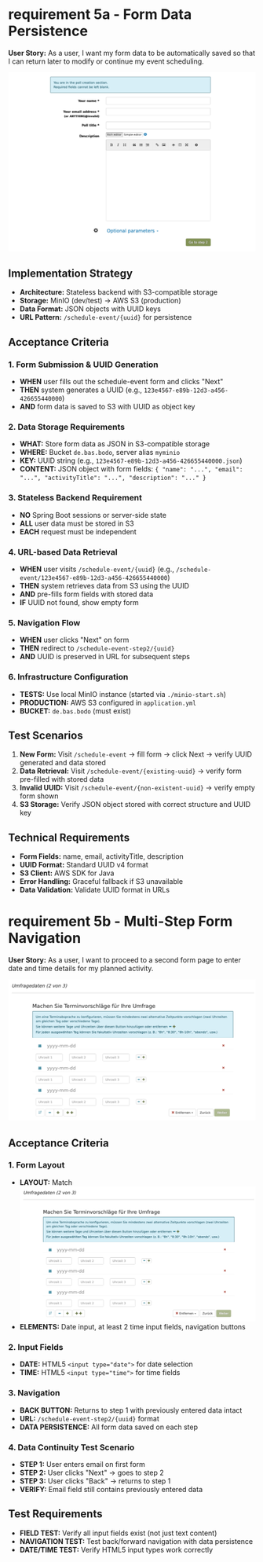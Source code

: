 # requirement 5a - Form Data Persistence

**User Story:** As a user, I want my form data to be automatically saved so that I can return later to modify or continue my event scheduling.

![Schedule Event Form 1](schedule-event.png)

## Implementation Strategy
- **Architecture:** Stateless backend with S3-compatible storage
- **Storage:** MinIO (dev/test) → AWS S3 (production)
- **Data Format:** JSON objects with UUID keys
- **URL Pattern:** `/schedule-event/{uuid}` for persistence

## Acceptance Criteria

### 1. Form Submission & UUID Generation
- **WHEN** user fills out the schedule-event form and clicks "Next"
- **THEN** system generates a UUID (e.g., `123e4567-e89b-12d3-a456-426655440000`)
- **AND** form data is saved to S3 with UUID as object key

### 2. Data Storage Requirements
- **WHAT:** Store form data as JSON in S3-compatible storage
- **WHERE:** Bucket `de.bas.bodo`, server alias `myminio`
- **KEY:** UUID string (e.g., `123e4567-e89b-12d3-a456-426655440000.json`)
- **CONTENT:** JSON object with form fields: `{ "name": "...", "email": "...", "activityTitle": "...", "description": "..." }`

### 3. Stateless Backend Requirement
- **NO** Spring Boot sessions or server-side state
- **ALL** user data must be stored in S3
- **EACH** request must be independent

### 4. URL-based Data Retrieval
- **WHEN** user visits `/schedule-event/{uuid}` (e.g., `/schedule-event/123e4567-e89b-12d3-a456-426655440000`)
- **THEN** system retrieves data from S3 using the UUID
- **AND** pre-fills form fields with stored data
- **IF** UUID not found, show empty form

### 5. Navigation Flow
- **WHEN** user clicks "Next" on form
- **THEN** redirect to `/schedule-event-step2/{uuid}`
- **AND** UUID is preserved in URL for subsequent steps

### 6. Infrastructure Configuration
- **TESTS:** Use local MinIO instance (started via `./minio-start.sh`)
- **PRODUCTION:** AWS S3 configured in `application.yml`
- **BUCKET:** `de.bas.bodo` (must exist)

## Test Scenarios
1. **New Form:** Visit `/schedule-event` → fill form → click Next → verify UUID generated and data stored
2. **Data Retrieval:** Visit `/schedule-event/{existing-uuid}` → verify form pre-filled with stored data
3. **Invalid UUID:** Visit `/schedule-event/{non-existent-uuid}` → verify empty form shown
4. **S3 Storage:** Verify JSON object stored with correct structure and UUID key

## Technical Requirements
- **Form Fields:** name, email, activityTitle, description
- **UUID Format:** Standard UUID v4 format
- **S3 Client:** AWS SDK for Java
- **Error Handling:** Graceful fallback if S3 unavailable
- **Data Validation:** Validate UUID format in URLs

# requirement 5b - Multi-Step Form Navigation

**User Story:** As a user, I want to proceed to a second form page to enter date and time details for my planned activity.

![Schedule Event Form 2](woodle-screenshot-step2.png)

## Acceptance Criteria

### 1. Form Layout
- **LAYOUT:** Match ![Schedule Event Form 2](woodle-screenshot-step2.png)
- **ELEMENTS:** Date input, at least 2 time input fields, navigation buttons

### 2. Input Fields
- **DATE:** HTML5 `<input type="date">` for date selection
- **TIME:** HTML5 `<input type="time">` for time fields

### 3. Navigation
- **BACK BUTTON:** Returns to step 1 with previously entered data intact
- **URL:** `/schedule-event-step2/{uuid}` format
- **DATA PERSISTENCE:** All form data saved on each step

### 4. Data Continuity Test Scenario
- **STEP 1:** User enters email on first form
- **STEP 2:** User clicks "Next" → goes to step 2
- **STEP 3:** User clicks "Back" → returns to step 1
- **VERIFY:** Email field still contains previously entered data

## Test Requirements
- **FIELD TEST:** Verify all input fields exist (not just text content)
- **NAVIGATION TEST:** Test back/forward navigation with data persistence
- **DATE/TIME TEST:** Verify HTML5 input types work correctly

